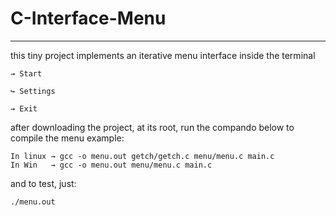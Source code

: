 # C-Interface-Menu

---

this tiny project implements an iterative menu interface inside the terminal

```
→ Start

↪ Settings

⇝ Exit
```

after downloading the project, at its root, run the compando below to compile the menu example:

```
In linux → gcc -o menu.out getch/getch.c menu/menu.c main.c
In Win   → gcc -o menu.out menu/menu.c main.c
```

and to test, just:

```
./menu.out
```
